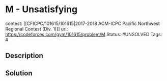 # M - Unsatisfying

contest: [[CFICPC/101615/101615|2017-2018 ACM-ICPC Pacific Northwest Regional Contest (Div. 1)]]
url: https://codeforces.com/gym/101615/problem/M
Status: #UNSOLVED
Tags: #

## Description

## Solution

